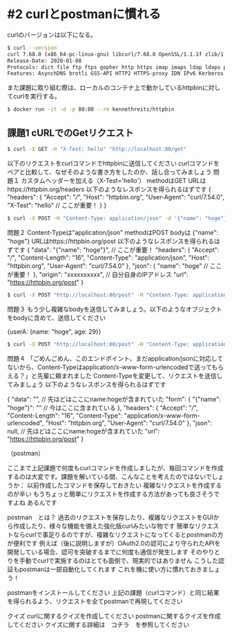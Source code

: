 # #2 curlとpostmanに慣れる

curlのバージョンは以下になる。

```bash
$ curl --version
curl 7.68.0 (x86_64-pc-linux-gnu) libcurl/7.68.0 OpenSSL/1.1.1f zlib/1.2.11 brotli/1.0.7 libidn2/2.2.0 libpsl/0.21.0 (+libidn2/2.2.0) libssh/0.9.3/openssl/zlib nghttp2/1.40.0 librtmp/2.3
Release-Date: 2020-01-08
Protocols: dict file ftp ftps gopher http https imap imaps ldap ldaps pop3 pop3s rtmp rtsp scp sftp smb smbs smtp smtps telnet tftp 
Features: AsynchDNS brotli GSS-API HTTP2 HTTPS-proxy IDN IPv6 Kerberos Largefile libz NTLM NTLM_WB PSL SPNEGO SSL TLS-SRP UnixSockets
```

また課題に取り組む際は、ローカルのコンテナ上で動かしているhttpbinに対してcurlを実行する。

```bash
$ docker run -it -d -p 80:80 --rm kennethreitz/httpbin
```


## 課題1 cURLでのGetリクエスト

```bash
$ curl -X GET -H "X-Test: hello" "http://localhost:80/get"
```



以下のリクエストをcurlコマンドでhttpbinに送信してください
curlコマンドをペアと比較して、なぜそのような書き方をしたのか、話し合ってみましょう
問題１
カスタムヘッダーを加える（X-Test='hello'）
methodはGET
URLはhttps://httpbin.org/headers
以下のようなレスポンスを得られるはずです
{
  "headers": {
    "Accept": "*/*", 
    "Host": "httpbin.org", 
    "User-Agent": "curl/7.54.0", 
    "X-Test": "hello" // ここが重要！
  }
}

```bash
$ curl -X POST -H "Content-Type: application/json" -d '{"name": "hoge"}' "http://localhost:80/post"
```

問題２
Content-Typeは"application/json"
methodはPOST
bodyは {"name": "hoge"}
URLはhttps://httpbin.org/post
以下のようなレスポンスを得られるはずです
{
  "data": "{\"name\": \"hoge\"}",  // ここが重要！
  "headers": {
    "Accept": "*/*", 
    "Content-Length": "16", 
    "Content-Type": "application/json", 
    "Host": "httpbin.org", 
    "User-Agent": "curl/7.54.0"
  }, 
  "json": {
    "name": "hoge" // ここが重要！
  }, 
  "origin": "xxxxxxxxxx",  // 自分自身のIPアドレス
  "url": "https://httpbin.org/post"
}


```bash
$ curl -X POST "http://localhost:80/post" -H "Content-Type: application/json" -d '{"userA": {"name": "hoge", "age": 29}}'
```

問題３
もう少し複雑なbodyを送信してみましょう。以下のようなオブジェクトをbodyに含めて、送信してください


{userA: {name: "hoge", age: 29}}

```bash
$ curl -X POST "http://localhost:80/post" -H "Content-Type: application/x-www-form-urlencoded" -d '{"name": "hoge"}'
```

問題４
「ごめんごめん、このエンドポイント、まだapplication/jsonに対応してないから、Content-Typeはapplication/x-www-form-urlencodedで送ってもらえる？」と先輩に頼まれました
Content-Typeを変更して、リクエストを送信してみましょう
以下のようなレスポンスを得られるはずです


{
  "data": "",  // 先ほどはここにname:hogeが含まれていた
  "form": {
    "{\"name\": \"hoge\"}": "" // 今はここに含まれている
  }, 
  "headers": {
    "Accept": "*/*", 
    "Content-Length": "16", 
    "Content-Type": "application/x-www-form-urlencoded", 
    "Host": "httpbin.org", 
    "User-Agent": "curl/7.54.0"
  }, 
  "json": null,  // 先ほどはここにname:hogeが含まれていた
  "url": "https://httpbin.org/post"
}




（postman）

ここまで上記課題で何度もcurlコマンドを作成しましたが、毎回コマンドを作成するのは大変です。課題を解いている間、こんなことを考えたのではないでしょうか：
以前作成したコマンドを保存しておきたい
複雑なリクエストを作成するのが辛い
もうちょっと簡単にリクエストを作成する方法があっても良さそうですよね
あるんです


postman　とは？
過去のリクエストを保存したり、複雑なリクエストをGUIから作成したり、様々な機能を備えた強化版curlみたいな物です
簡単なリクエストならcurlで事足りるのですが、複雑なリクエストになってくるとpostmanの方が便利です
例えば（後に説明しますが）OAuth2.0の認可により守られたAPIを開発している場合、認可を突破するまでに何度も通信が発生します
そのやりとりを手動でcurlで実施するのはとても面倒で、現実的ではありません
こうした認証もpostmanは一部自動化してくれます
これを機に使い方に慣れておきましょう！


postmanをインストールしてください
上記の課題（curlコマンド）と同じ結果を得られるよう、リクエストを全てpostmanで再現してください


クイズ
curlに関するクイズを作成してください
postmanに関するクイズを作成してください
クイズに関する詳細は　コチラ　を参照してください